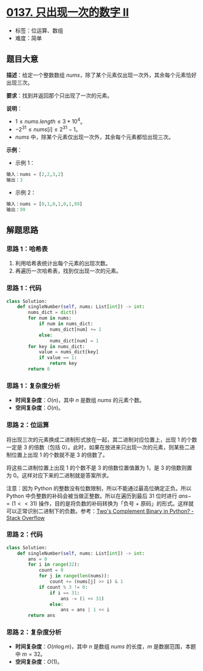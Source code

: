 # [0137. 只出现一次的数字 II](https://leetcode.cn/problems/single-number-ii/)

- 标签：位运算、数组
- 难度：简单

## 题目大意

**描述**：给定一个整数数组 $nums$，除了某个元素仅出现一次外，其余每个元素恰好出现三次。

**要求**：找到并返回那个只出现了一次的元素。

**说明**：

- $1 \le nums.length \le 3 * 10^4$。
- $-2^{31} \le nums[i] \le 2^{31} - 1$。
- $nums$ 中，除某个元素仅出现一次外，其余每个元素都恰出现三次。

**示例**：

- 示例 1：

```Python
输入：nums = [2,2,3,2]
输出：3
```

- 示例 2：

```Python
输入：nums = [0,1,0,1,0,1,99]
输出：99
```

## 解题思路

### 思路 1：哈希表

1. 利用哈希表统计出每个元素的出现次数。
2. 再遍历一次哈希表，找到仅出现一次的元素。

### 思路 1：代码

```Python
class Solution:
    def singleNumber(self, nums: List[int]) -> int:
        nums_dict = dict()
        for num in nums:
            if num in nums_dict:
                nums_dict[num] += 1
            else:
                nums_dict[num] = 1
        for key in nums_dict:
            value = nums_dict[key]
            if value == 1:
                return key
        return 0
```

### 思路 1：复杂度分析

- **时间复杂度**：$O(n)$，其中 $n$ 是数组 $nums$ 的元素个数。
- **空间复杂度**：$O(n)$。

### 思路 2：位运算

将出现三次的元素换成二进制形式放在一起，其二进制对应位置上，出现 $1$ 的个数一定是 $3$ 的倍数（包括 $0$）。此时，如果在放进来只出现一次的元素，则某些二进制位置上出现 $1$ 的个数就不是 $3$ 的倍数了。

将这些二进制位置上出现 $1$ 的个数不是 $3$ 的倍数位置值置为 $1$，是 $3$ 的倍数则置为 $0$。这样对应下来的二进制就是答案所求。

注意：因为 Python 的整数没有位数限制，所以不能通过最高位确定正负。所以 Python 中负整数的补码会被当做正整数。所以在遍历到最后 $31$ 位时进行 $ans -= (1 << 31)$ 操作，目的是将负数的补码转换为「负号 + 原码」的形式。这样就可以正常识别二进制下的负数。参考：[Two's Complement Binary in Python? - Stack Overflow](https://stackoverflow.com/questions/12946116/twos-complement-binary-in-python/12946226)

### 思路 2：代码

```Python
class Solution:
    def singleNumber(self, nums: List[int]) -> int:
        ans = 0
        for i in range(32):
            count = 0
            for j in range(len(nums)):
                count += (nums[j] >> i) & 1
            if count % 3 != 0:
                if i == 31:
                    ans -= (1 << 31)
                else:
                    ans = ans | 1 << i
        return ans
```

### 思路 2：复杂度分析

- **时间复杂度**：$O(n \log m)$，其中 $n$ 是数组 $nums$ 的长度，$m$ 是数据范围，本题中 $m = 32$。
- **空间复杂度**：$O(1)$。


